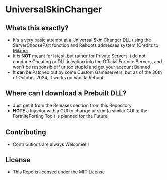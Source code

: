 # UniversalSkinChanger

## Whats this exactly?
- It's a very basic attempt at a Universal Skin Changer DLL using the ServerChoosePart function and Reboots addresses system (Credits to [Milxnor](https://github.com/milxnor)
- It is **NOT** meant for latest, but rather for Private Servers, i do not condone Cheating or DLL injection into the Official Fortnite Servers, and won't be responsible if ur too stupid and get your account Banned
- It **can** be Patched out by some Custom Gameservers, but as of the 30th of October 2024, it works on Vanilla Reboot!

## Where can I download a Prebuilt DLL?
- Just get it from the Releases section from this Repository
- **NOTE** a Injector with a GUI to change ur skin (a similar GUI to the FortnitePorting Tool) is planned for the Future!

## Contributing
- Contributions are always Welcome!!!

## License
- This Repo is licensed under the MIT License
